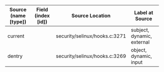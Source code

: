 | Source (name [type]) | Field (index [id]) | Source Location               | Label at Source             |
|----------------------|--------------------|-------------------------------|-----------------------------|
| current              |                    | security/selinux/hooks.c:3271 | subject, dynamic, external  |
| dentry               |                    | security/selinux/hooks.c:3269 | object, dynamic, input      |
